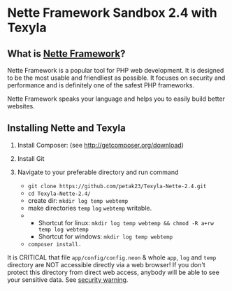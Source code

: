 Nette Framework Sandbox 2.4 with Texyla
=======================

What is [Nette Framework](http://nette.org)?
--------------------------------------------

Nette Framework is a popular tool for PHP web development. It is designed to be
the most usable and friendliest as possible. It focuses on security and
performance and is definitely one of the safest PHP frameworks.

Nette Framework speaks your language and helps you to easily build better websites.


Installing Nette and Texyla
----------

1. Install Composer: (see http://getcomposer.org/download)

2. Install Git

3. Navigate to your preferable directory and run command

   - `git clone https://github.com/petak23/Texyla-Nette-2.4.git`
   - `cd Texyla-Nette-2.4/`
   - create dir: `mkdir log temp webtemp`
   - make directories `temp` `log` `webtemp`  writable. 
   -  - Shortcut for linux: `mkdir log temp webtemp && chmod -R a+rw temp log webtemp`
      - Shortcut for windows: `mkdir log temp webtemp`
   - `composer install.`

It is CRITICAL that file `app/config/config.neon` & whole `app`, `log`
and `temp` directory are NOT accessible directly via a web browser! If you
don't protect this directory from direct web access, anybody will be able to see
your sensitive data. See [security warning](http://nette.org/security-warning).
